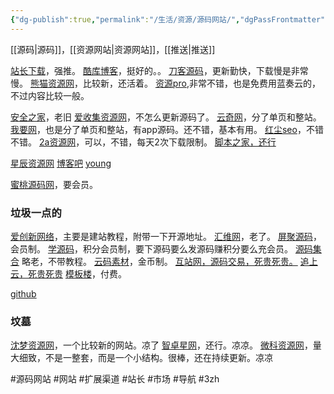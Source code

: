 ```yaml
---
{"dg-publish":true,"permalink":"/生活/资源/源码网站/","dgPassFrontmatter":true,"noteIcon":""}
---
```



[[源码\|源码]]，[[资源网站\|资源网站]]，[[推送\|推送]]

[站长下载](https://mdown.chinaz.com/)，强推。
[酷库博客](https://www.zxki.cn/sort/wzym)，挺好的。。
[刀客源码](https://www.dkewl.com/)，更新勤快，下载慢是非常慢。
[熊猫资源网](https://kiiz.cn/?sort=11)，比较新，还活着。
[资源pro](https://www.ziyuanpro.com/),非常不错，也是免费用蓝奏云的，不过内容比较一般。

[安全之家](https://www.xiaobaibk.cn/)，老旧
[爱收集资源网](http://www.aishoujizy.com/i_wz_420689.html)，不怎么更新源码了。
[云奇网](https://www.yunspe.com/wzym/dyym)，分了单页和整站。
[我要网](https://www.5yfz.com/sort/data)，也是分了单页和整站，有app源码。还不错，基本有用。
[红尘seo](https://www.vc99.cn/sort/shiyong)，不错不错。
[2a资源网](https://www.2ayx.com/)，可以，不错，每天2次下载限制。
[脚本之家，还行](https://www.jb51.net/do/code.html)

[星辰资源网](https://www.xccm520.com/tags-emlog模板.html)
[博客吧](https://www.boke8.net/)
[young](https://blog.youngxj.cn/sort/jianzhan)

[蜜桃源码网](http://www.mitaobo.com/)，要会员。
### 垃圾一点的
[爱创新网络](https://www.321002.com/)，主要是建站教程，附带一下开源地址。
[汇维网](https://www.52hwl.com/)，老了。
[屏聚源码](https://code.pingju365.com/code/)，会员制。
[学源码](https://www.xueyuanma.de/)，积分会员制，要下源码要么发源码赚积分要么充会员。
[源码集合](https://www.ymjihe.com/yuanma) 略老，不带教程。
[云码素材](https://www.yunmasucai.com/)，金币制。
[互站网，源码交易，死贵死贵。](https://www.huzhan.com/)
[追上云，死贵死贵](https://www.zhuishangyun.com)
[模板楼](https://mobanlou.com/?ref=www.dhw22.com)，付费。


[github](http://github.com/)


### 坟墓
[沈梦资源网](http://www.smzyw1.cn/?sort=6)，一个比较新的网站。凉了
[智卓星网](http://bbs.zyzyw.cc/)，还行。凉凉。
[微科资源网](https://www.weikezyw.com)，量大细致，不是一整套，而是一个小结构。很棒，还在持续更新。凉凉

#源码网站 #网站 #扩展渠道 #站长 #市场 #导航 #3zh 